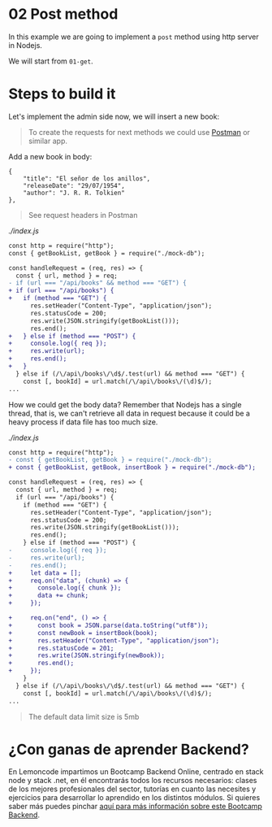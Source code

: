 # 02 Post method

In this example we are going to implement a `post` method using http server in Nodejs.

We will start from `01-get`.

# Steps to build it

Let's implement the admin side now, we will insert a new book:

> To create the requests for next methods we could use [Postman](https://chrome.google.com/webstore/detail/postman/fhbjgbiflinjbdggehcddcbncdddomop?hl=en) or similar app.

Add a new book in body:

```
{
    "title": "El señor de los anillos",
    "releaseDate": "29/07/1954",
    "author": "J. R. R. Tolkien"
},

```

> See request headers in Postman

_./index.js_

```diff
const http = require("http");
const { getBookList, getBook } = require("./mock-db");

const handleRequest = (req, res) => {
  const { url, method } = req;
- if (url === "/api/books" && method === "GET") {
+ if (url === "/api/books") {
+   if (method === "GET") {
      res.setHeader("Content-Type", "application/json");
      res.statusCode = 200;
      res.write(JSON.stringify(getBookList()));
      res.end();
+   } else if (method === "POST") {
+     console.log({ req });
+     res.write(url);
+     res.end();
+   }
  } else if (/\/api\/books\/\d$/.test(url) && method === "GET") {
    const [, bookId] = url.match(/\/api\/books\/(\d)$/);
...

```

How we could get the body data? Remember that Nodejs has a single thread, that is, we can't retrieve all data in request because it could be a heavy process if data file has too much size.

_./index.js_

```diff
const http = require("http");
- const { getBookList, getBook } = require("./mock-db");
+ const { getBookList, getBook, insertBook } = require("./mock-db");

const handleRequest = (req, res) => {
  const { url, method } = req;
  if (url === "/api/books") {
    if (method === "GET") {
      res.setHeader("Content-Type", "application/json");
      res.statusCode = 200;
      res.write(JSON.stringify(getBookList()));
      res.end();
    } else if (method === "POST") {
-     console.log({ req });
-     res.write(url);
-     res.end();
+     let data = [];
+     req.on("data", (chunk) => {
+       console.log({ chunk });
+       data += chunk;
+     });

+     req.on("end", () => {
+       const book = JSON.parse(data.toString("utf8"));
+       const newBook = insertBook(book);
+       res.setHeader("Content-Type", "application/json");
+       res.statusCode = 201;
+       res.write(JSON.stringify(newBook));
+       res.end();
+     });
    }
  } else if (/\/api\/books\/\d$/.test(url) && method === "GET") {
    const [, bookId] = url.match(/\/api\/books\/(\d)$/);
...

```

> The default data limit size is 5mb

# ¿Con ganas de aprender Backend?

En Lemoncode impartimos un Bootcamp Backend Online, centrado en stack node y stack .net, en él encontrarás todos los recursos necesarios: clases de los mejores profesionales del sector, tutorías en cuanto las necesites y ejercicios para desarrollar lo aprendido en los distintos módulos. Si quieres saber más puedes pinchar [aquí para más información sobre este Bootcamp Backend](https://lemoncode.net/bootcamp-backend#bootcamp-backend/banner).
